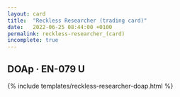 ```yaml
---
layout: card
title:  "Reckless Researcher (trading card)"
date:   2022-06-25 08:44:00 +0100
permalink: reckless-researcher_(card)
incomplete: true
---
```


## DOAp &middot; EN-079 U

{% include templates/reckless-researcher-doap.html %}